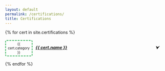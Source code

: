 ```yaml
---
layout: default
permalink: /certifications/
title: Certifications
---
```


<div class="article-list">
	{% for cert in site.certifications %}
	<div class="cert-container">
		<div class="cert-title">
			<p class="cert-category">{{ cert.category }}</p>
			<h5 style="width: 100%; display: flex; align-items: center; justify-content: space-between;">
				<a href="{{ cert.redirect }}">{{ cert.name }}</a> 
				<button class="toggle-button" data-target="img-container-{{ forloop.index }}">⮟</button>
			</h5>
		</div>
		<div id="img-container-{{ forloop.index }}" class="img-container">
			<img class="cert-img" src="{{ cert.img }}" alt="{{ cert.name }}">
		</div>
	</div>
	{% endfor %}
</div>

<style>
	.cert-container{
		/* border-bottom: 4px solid black; */
		padding: 5px 0px;
		gap: 10px;
	}

	.cert-title{
		display: flex;
		align-items: center;
		justify-content: space-between;
		gap: 10px;
	}

	.cert-category{
		font-size: 0.7rem;
		border: 3px dashed #60c17d;
		border-radius: 5px;
		padding: 3px;

		min-width: 60px;
		text-align: center;
	}

	.img-container {
	  max-height: 0;
	  overflow: hidden;
	  transition: max-height 0.5s ease-out;
	}
  
	.img-container.open {
	  max-height: 400px; /* or some value larger than the content */
	}

	.cert-img{
		width: 100%;
  		height: 350px;
		object-fit: contain;
	}

	.toggle-button{
		background: none; /* Remove background color */
		border: none; /* Remove border */
		padding: 0; /* Remove padding */
		margin: 0; /* Remove margin */
		font: inherit; /* Inherit font from parent element */
		cursor: pointer; /* Change cursor to pointer */
		color: inherit; /* Inherit text color from parent */
		text-align: left; /* Align text to the left */
	}
</style>

<script>
	document.addEventListener("DOMContentLoaded", function() {
	  const buttons = document.querySelectorAll(".toggle-button");
  
	  buttons.forEach(button => {
		button.addEventListener("click", function() {
		  const targetId = this.getAttribute("data-target");
		  const imgContainer = document.getElementById(targetId);
  
		  if (imgContainer.classList.contains("open")) {
			imgContainer.classList.remove("open");
			this.innerHTML = `⮟`;
		  } else {
			imgContainer.classList.add("open");
			this.innerHTML = `⮝`;
		  }
		});
	  });
	});
</script>
